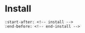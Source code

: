 # Install

```{include} ../README.md
:start-after: <!-- install -->
:end-before: <!-- end-install -->
```
